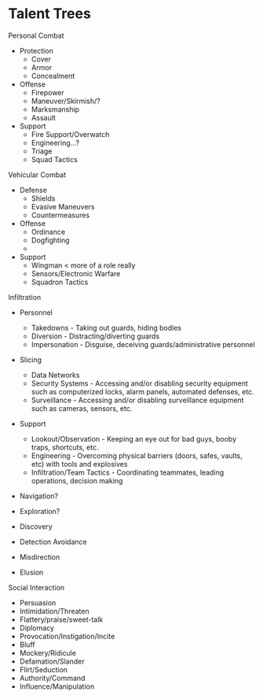# Talent Trees

Personal Combat
* Protection
  * Cover
  * Armor
  * Concealment
* Offense
  * Firepower
  * Maneuver/Skirmish/?
  * Marksmanship
  * Assault
* Support
  * Fire Support/Overwatch
  * Engineering...?
  * Triage
  * Squad Tactics

Vehicular Combat
* Defense
  * Shields
  * Evasive Maneuvers
  * Countermeasures
* Offense
  * Ordinance
  * Dogfighting
  * 
* Support
  * Wingman < more of a role really
  * Sensors/Electronic Warfare
  * Squadron Tactics

Infiltration
* Personnel
  * Takedowns - Taking out guards, hiding bodies
  * Diversion - Distracting/diverting guards
  * Impersonation - Disguise, deceiving guards/administrative personnel
* Slicing
  * Data Networks
  * Security Systems - Accessing and/or disabling security equipment such as computerized locks, alarm panels, automated defenses, etc.
  * Surveillance - Accessing and/or disabling surveillance equipment such as cameras, sensors, etc.
* Support
  * Lookout/Observation - Keeping an eye out for bad guys, booby traps, shortcuts, etc. 
  * Engineering - Overcoming physical barriers (doors, safes, vaults, etc) with tools and explosives 
  * Infiltration/Team Tactics - Coordinating teammates, leading operations, decision making

* Navigation?
* Exploration?
* Discovery
* Detection Avoidance
* Misdirection
* Elusion

Social Interaction
* Persuasion
* Intimidation/Threaten
* Flattery/praise/sweet-talk
* Diplomacy
* Provocation/Instigation/Incite
* Bluff
* Mockery/Ridicule
* Defamation/Slander
* Flirt/Seduction
* Authority/Command
* Influence/Manipulation